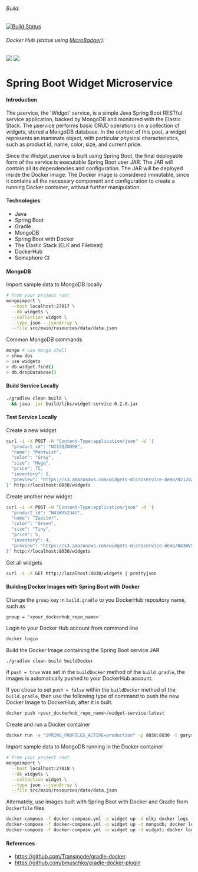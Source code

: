 ###### Build:

[![Build Status](https://semaphoreci.com/api/v1/garystafford/widget-service-demo/branches/master/badge.svg)](https://semaphoreci.com/garystafford/widget-service-demo)

###### Docker Hub (_status using [MicroBadger](https://microbadger.com/#/)_):

[![](https://images.microbadger.com/badges/version/garystafford/widget-service-demo.svg)](https://microbadger.com/images/garystafford/widget-service-demo "Get your own version badge on microbadger.com")  [![](https://images.microbadger.com/badges/image/garystafford/widget-service-demo.svg)](https://microbadger.com/images/garystafford/widget-service-demo "Get your own image badge on microbadger.com")

# Spring Boot Widget Microservice

#### Introduction

The µservice, the 'Widget' service, is a simple Java Spring Boot RESTful service application, backed by MongoDB and monitored with the Elastic Stack. The µservice performs basic CRUD operations on a collection of widgets, stored a MongoDB database. In the context of this post, a widget represents an inanimate object, with particular physical characteristics, such as product id, name, color, size, and current price.

Since the Widget µservice is built using Spring Boot, the final deployable form of the service is executable Spring Boot uber JAR. The JAR will contain all its dependencies and configuration. The JAR will be deployed inside the Docker image. The Docker image is considered immutable, since it contains all the necessary component and configuration to create a running Docker container, without further manipulation.

#### Technologies

-   Java
-   Spring Boot
-   Gradle
-   MongoDB
-   Spring Boot with Docker
-   The Elastic Stack (ELK and Filebeat)
-   DockerHub
-   Semaphore CI

#### MongoDB

Import sample data to MongoDB locally

```bash
# from your project root
mongoimport \
  --host localhost:27017 \
  --db widgets \
  --collection widget \
  --type json --jsonArray \
  --file src/main/resources/data/data.json
```

Common MongoDB commands

```bash
mongo # use mongo shell
> show dbs
> use widgets
> db.widget.find()
> db.dropDatabase()
```

#### Build Service Locally

```bash
./gradlew clean build \
  && java -jar build/libs/widget-service-0.2.0.jar
```

#### Test Service Locally

Create a new widget

```bash
curl -i -X POST -H "Content-Type:application/json" -d '{
  "product_id": "N212QZOD9B",
  "name": "Pentwist",
  "color": "Gray",
  "size": "Huge",
  "price": 75,
  "inventory": 5,
  "preview": "https://s3.amazonaws.com/widgets-microservice-demo/N212QZOD9B.png"
}' http://localhost:8030/widgets
```

Create another new widget

```bash
curl -i -X POST -H "Content-Type:application/json" -d '{
  "product_id": "N43WV5234S",
  "name": "Zapster",
  "color": "Green",
  "size": "Tiny",
  "price": 5,
  "inventory": 4,
  "preview": "https://s3.amazonaws.com/widgets-microservice-demo/N43WV5234S.png"
}' http://localhost:8030/widgets
```

Get all widgets

```bash
curl -i -X GET http://localhost:8030/widgets | prettyjson
```

#### Building Docker Images with Spring Boot with Docker

Change the `group` key in `build.gradle` to you DockerHub repository name, such as

```text
group = '<your_dockerhub_repo_name>'
```

Login to your Docker Hub account from command line

```bash
docker login
```

Build the Docker Image containing the Spring Boot service JAR

```bash
./gradlew clean build buildDocker
```

If `push = true` was set in the `buildDocker` method of the `build.gradle`, the images
is automatically pushed to your DockerHub account.

If you chose to set `push = false` within the `buildDocker` method of the `build.gradle`,
then use the following type of command to push the new Docker Image to DockerHub, after it is built.

```bash
docker push <your_dockerhub_repo_name>/widget-service:latest
```

Create and run a Docker container

```bash
docker run -e "SPRING_PROFILES_ACTIVE=production" -p 8030:8030 -t garystafford/widget-service
```

Import sample data to MongoDB running in the Docker container

```bash
# from your project root
mongoimport \
  --host localhost:27018 \
  --db widgets \
  --collection widget \
  --type json --jsonArray \
  --file src/main/resources/data/data.json
```

Alternately, use images built with Spring Boot with Docker and Gradle from `Dockerfile` files

```bash
docker-compose -f docker-compose.yml -p widget up -d elk; docker logs --follow elk # ^C to exit
docker-compose -f docker-compose.yml -p widget up -d mongodb; docker logs --follow mongodb
docker-compose -f docker-compose.yml -p widget up -d widget; docker logs --follow widget
```

#### References

-   <https://github.com/Transmode/gradle-docker>
-   <https://github.com/bmuschko/gradle-docker-plugin>
